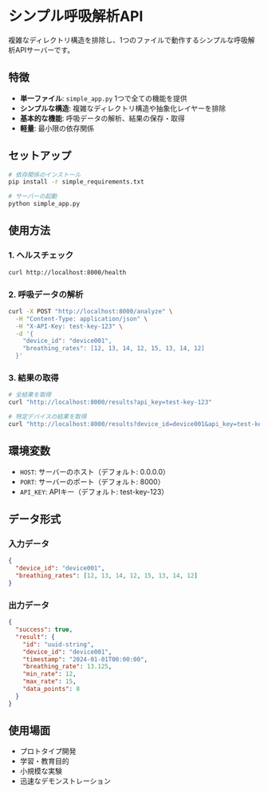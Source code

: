 # シンプル呼吸解析API

複雑なディレクトリ構造を排除し、1つのファイルで動作するシンプルな呼吸解析APIサーバーです。

## 特徴

- **単一ファイル**: `simple_app.py` 1つで全ての機能を提供
- **シンプルな構造**: 複雑なディレクトリ構造や抽象化レイヤーを排除
- **基本的な機能**: 呼吸データの解析、結果の保存・取得
- **軽量**: 最小限の依存関係

## セットアップ

```bash
# 依存関係のインストール
pip install -r simple_requirements.txt

# サーバーの起動
python simple_app.py
```

## 使用方法

### 1. ヘルスチェック
```bash
curl http://localhost:8000/health
```

### 2. 呼吸データの解析
```bash
curl -X POST "http://localhost:8000/analyze" \
  -H "Content-Type: application/json" \
  -H "X-API-Key: test-key-123" \
  -d '{
    "device_id": "device001",
    "breathing_rates": [12, 13, 14, 12, 15, 13, 14, 12]
  }'
```

### 3. 結果の取得
```bash
# 全結果を取得
curl "http://localhost:8000/results?api_key=test-key-123"

# 特定デバイスの結果を取得
curl "http://localhost:8000/results?device_id=device001&api_key=test-key-123"
```

## 環境変数

- `HOST`: サーバーのホスト（デフォルト: 0.0.0.0）
- `PORT`: サーバーのポート（デフォルト: 8000）
- `API_KEY`: APIキー（デフォルト: test-key-123）

## データ形式

### 入力データ
```json
{
  "device_id": "device001",
  "breathing_rates": [12, 13, 14, 12, 15, 13, 14, 12]
}
```

### 出力データ
```json
{
  "success": true,
  "result": {
    "id": "uuid-string",
    "device_id": "device001",
    "timestamp": "2024-01-01T00:00:00",
    "breathing_rate": 13.125,
    "min_rate": 12,
    "max_rate": 15,
    "data_points": 8
  }
}
```

## 使用場面

- プロトタイプ開発
- 学習・教育目的
- 小規模な実験
- 迅速なデモンストレーション 